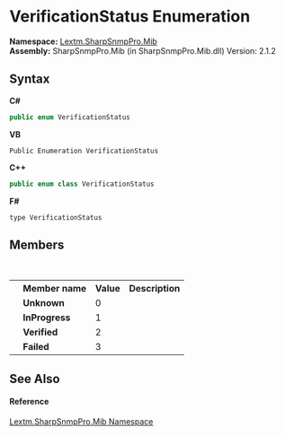 # VerificationStatus Enumeration
 

**Namespace:**&nbsp;<a href="N_Lextm_SharpSnmpPro_Mib">Lextm.SharpSnmpPro.Mib</a><br />**Assembly:**&nbsp;SharpSnmpPro.Mib (in SharpSnmpPro.Mib.dll) Version: 2.1.2

## Syntax

**C#**<br />
``` C#
public enum VerificationStatus
```

**VB**<br />
``` VB
Public Enumeration VerificationStatus
```

**C++**<br />
``` C++
public enum class VerificationStatus
```

**F#**<br />
``` F#
type VerificationStatus
```


## Members
&nbsp;<table><tr><th></th><th>Member name</th><th>Value</th><th>Description</th></tr><tr><td /><td target="F:Lextm.SharpSnmpPro.Mib.VerificationStatus.Unknown">**Unknown**</td><td>0</td><td /></tr><tr><td /><td target="F:Lextm.SharpSnmpPro.Mib.VerificationStatus.InProgress">**InProgress**</td><td>1</td><td /></tr><tr><td /><td target="F:Lextm.SharpSnmpPro.Mib.VerificationStatus.Verified">**Verified**</td><td>2</td><td /></tr><tr><td /><td target="F:Lextm.SharpSnmpPro.Mib.VerificationStatus.Failed">**Failed**</td><td>3</td><td /></tr></table>

## See Also


#### Reference
<a href="N_Lextm_SharpSnmpPro_Mib">Lextm.SharpSnmpPro.Mib Namespace</a><br />